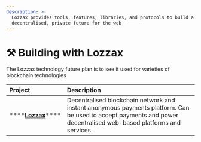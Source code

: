 ```yaml
---
description: >-
  Lozzax provides tools, features, libraries, and protocols to build a
  decentralised, private future for the web
---
```


# ⚒️ Building with Lozzax

The Lozzax technology future plan is to see it used for varieties of blockchain technologies

| Project | Description |
| :--- | :--- |
| \*\*\*\*[**Lozzax**](lozzax.md)\*\*\*\* | Decentralised blockchain network and instant anonymous payments platform. Can be used to accept payments and power decentralised web-based platforms and services. |



